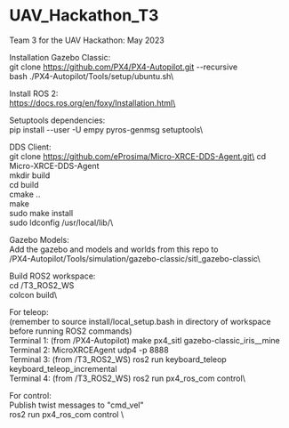 # UAV_Hackathon_T3
Team 3 for the UAV Hackathon: May 2023

Installation Gazebo Classic:\
git clone https://github.com/PX4/PX4-Autopilot.git --recursive\
bash ./PX4-Autopilot/Tools/setup/ubuntu.sh\

Install ROS 2:\
https://docs.ros.org/en/foxy/Installation.html\

Setuptools dependencies:\
pip install --user -U empy pyros-genmsg setuptools\

DDS Client:\
git clone https://github.com/eProsima/Micro-XRCE-DDS-Agent.git\
cd Micro-XRCE-DDS-Agent\
mkdir build\
cd build\
cmake ..\
make\
sudo make install\
sudo ldconfig /usr/local/lib/\

Gazebo Models:\
Add the gazebo and models and worlds from this repo to\
 /PX4-Autopilot/Tools/simulation/gazebo-classic/sitl_gazebo-classic\

 Build ROS2 workspace:\
 cd /T3_ROS2_WS\
 colcon build\

For teleop:\
(remember to source install/local_setup.bash in directory of workspace before running ROS2 commands)\
Terminal 1: (from /PX4-Autopilot) make px4_sitl gazebo-classic_iris__mine\
Terminal 2: MicroXRCEAgent udp4 -p 8888\
Terminal 3: (from /T3_ROS2_WS) ros2 run keyboard_teleop keyboard_teleop_incremental \
Terminal 4: (from /T3_ROS2_WS) ros2 run  px4_ros_com control\

For control:\
Publish twist messages to "cmd_vel"\
ros2 run  px4_ros_com control \

